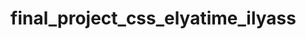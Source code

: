 # final_project_css_elyatime_ilyass

<!-- TODO
    ^ header : nav-link :  color blue : first-child + hover


-->